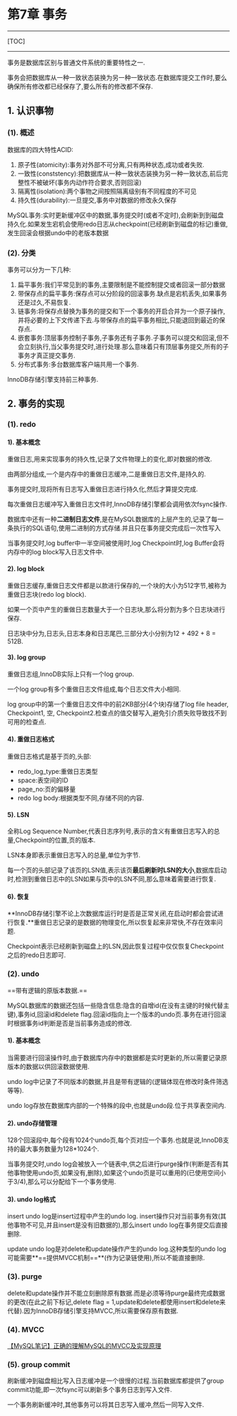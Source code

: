 # 第7章 事务

------

[TOC]

------

​事务是数据库区别与普通文件系统的重要特性之一.

​事务会把数据库从一种一致状态装换为另一种一致状态.在数据库提交工作时,要么确保所有修改都已经保存了,要么所有的修改都不保存.

## 1. 认识事物

### (1). 概述

​数据库的四大特性ACID:

1.  原子性(atomicity):事务对外部不可分离,只有两种状态,成功或者失败.
1.  一致性(conststency):把数据库从一种一致状态装换为另一种一致状态,前后完整性不被破坏(事务内动作符合要求,否则回滚)
1.  隔离性(isolation):两个事物之间按照隔离级别有不同程度的不可见
1.  持久性(durability):一旦提交,事务中对数据的修改永久保存

​MySQL事务:实时更新缓冲区中的数据,事务提交时(或者不定时),会刷新到到磁盘持久化.如果发生宕机会使用redo日志从checkpoint(已经刷新到磁盘的标记)重做,发生回滚会根据undo中的老版本数据

### (2). 分类

​事务可以分为一下几种:

1.  扁平事务:我们平常见到的事务,主要限制是不能控制提交或者回滚一部分数据
1.  带保存点的扁平事务:保存点可以分阶段的回滚事务.缺点是宕机丢失,如果事务还是过久,不易恢复.
1.  链事务:将保存点替换为事务的提交和下一个事务的开启合并为一个原子操作,并将必要的上下文传递下去.与带保存点的扁平事务相比,只能退回到最近的保存点.
1.  嵌套事务:顶层事务控制子事务,子事务还有子事务.子事务可以提交和回滚,但不会立刻执行,当父事务提交时,进行处理.那么意味着只有顶层事务提交,所有的子事务才真正提交事务.
1.  分布式事务:多台数据库客户端共用一个事务.

​InnoDB存储引擎支持前三种事务.

## 2. 事务的实现

### (1). redo

#### 1). 基本概念

​重做日志,用来实现事务的持久性,记录了文件物理上的变化,即对数据的修改.

​由两部分组成,一个是内存中的重做日志缓冲,二是重做日志文件,是持久的.

​事务提交时,现将所有日志写入重做日志进行持久化,然后才算提交完成.

​每次重做日志缓冲写入重做日志文件时,InnoDB存储引擎都会调用依次fsync操作.

​数据库中还有一种**二进制日志文件**,是在MySQL数据库的上层产生的,记录了每一条执行的SQL语句,使用二进制的方式存储.并且只在事务提交完成后一次性写入

​当事务提交时,log buffer中一半空间被使用时,log Checkpoint时,log Buffer会将内存中的log block写入日志文件中.

#### 2). log block

​重做日志缓存,重做日志文件都是以款进行保存的,一个块的大小为512字节,被称为重做日志块(redo log block).

​如果一个页中产生的重做日志数量大于一个日志块,那么将分割为多个日志块进行保存.

​日志块中分为,日志头,日志本身和日志尾巴,三部分大小分别为12 + 492 + 8 = 512B.

#### 3). log group

​重做日志组,InnoDB实际上只有一个log group.

​一个log group有多个重做日志文件组成,每个日志文件大小相同.

​log group中的第一个重做日志文件中的前2KB部分(4个块)存储了log file header, Checkpoint1, 空, Checkpoint2.检查点的值交替写入,避免引介质失败导致找不到可用的检查点.

#### 4). 重做日志格式

​重做日志格式是基于页的,头部:

-   redo_log_type:重做日志类型
-   space:表空间的ID
-   page_no:页的偏移量
-   redo log body:根据类型不同,存储不同的内容.

#### 5). LSN

​全称Log Sequence Number,代表日志序列号,表示的含义有重做日志写入的总量,Checkpoint的位置,页的版本.

​LSN本身即表示重做日志写入的总量,单位为字节.

​每一个页的头部记录了该页的LSN值,表示该页**最后刷新时LSN的大小**,数据库启动时,检测到重做日志中的LSN如果与页中的LSN不同,那么意味着需要进行恢复.

#### 6). 恢复

​**InnoDB存储引擎不论上次数据库运行时是否是正常关闭,在启动时都会尝试进行恢复.**重做日志记录的是数据的物理变化,所以恢复起来非常快,不存在效率问题.

​Checkpoint表示已经刷新到磁盘上的LSN,因此恢复过程中仅仅恢复Checkpoint之后的redo日志即可.

### (2). undo

​==带有逻辑的原版本数据.==

​MySQL数据库的数据还包括一些隐含信息:隐含的自增id(在没有主键的时候代替主键),事务id,回滚id和delete flag.回滚id指向上一个版本的undo页.事务在进行回滚时根据事务id判断是否是当前事务造成的修改.

#### 1). 基本概念

​当需要进行回滚操作时,由于数据库内存中的数据都是实时更新的,所以需要记录原版本的数据以供回滚数据使用.

​undo log中记录了不同版本的数据,并且是带有逻辑的(逻辑体现在修改时条件筛选等等).

​undo log存放在数据库内部的一个特殊的段中,也就是undo段.位于共享表空间内.

#### 2). undo存储管理

​128个回滚段中,每个段有1024个undo页,每个页对应一个事务.也就是说,InnoDB支持的最大事务数量为128*1024个.

​当事务提交时,undo log会被放入一个链表中,供之后进行purge操作(判断是否有其他事物使用undo页,如果没有,删除),如果这个undo页是可以重用的(已使用空间小于3/4),那么可以分配给下一个事务使用.

#### 3). undo log格式

​insert undo log是insert过程中产生的undo log. insert操作只对当前事务有效(其他事物不可见,并且insert是没有旧数据的),那么insert undo log在事务提交后直接删除.

​update undo log是对delete和update操作产生的undo log.这种类型的undo log可能需要**==提供MVCC机制==**(作为记录链使用),所以不能直接删除.

### (3). purge

​delete和update操作并不能立刻删除原有数据.而是必须等待purge最终完成数据的更改(在此之前下标记,delete flag = 1,update和delete都使用insert和delete来代替).因为InnoDB存储引擎支持MVCC,所以需要保存原有数据.

### (4). MVCC

[【MySQL笔记】正确的理解MySQL的MVCC及实现原理](https://blog.csdn.net/SnailMann/article/details/94724197)

### (5). group commit

​刷新缓冲到磁盘相比写入日志缓冲是一个很慢的过程.当前数据库都提供了group commit功能,即一次fsync可以刷新多个事务日志到写入文件.

​一个事务刷新缓冲时,其他事务可以将其日志写入缓冲,然后一同写入文件.
